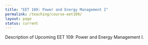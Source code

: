 ```yaml
---
title: "EET 109: Power and Energy Management I"
permalink: /teaching/course-eet109/
layout: page
status: current
---
```

Description of Upcoming EET 109: Power and Energy Management I.
